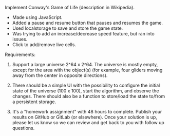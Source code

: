 Implement Conway's Game of Life (description in Wikipedia).

- Made using JavaScript.
- Added a pause and resume button that pauses and resumes the game.
- Used localstorage to save and store the game state.
- Was trying to add an increase/decrease speed feature, but ran into issues.
- Click to add/remove live cells.


Requirements:


1. Support a large universe 2^64 x 2^64. The universe is mostly empty, except for the area with the object(s) (for example, four gliders moving away from the center in opposite directions).


2. There should be a simple UI with the possibility to configure the initial state of the universe (100 x 100), start the algorithm, and observe the changes. There should also be a function to store/load the state to/from a persistent storage.


3. It's a "homework assignment" with 48 hours to complete. Publish your results on GitHub or GitLab (or elsewhere). Once your solution is up, please let us know so we can review and get back to you with follow up questions.